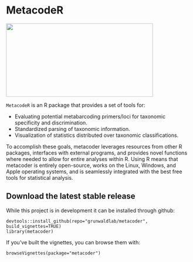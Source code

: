 # MetacodeR

<img src="https://cdn.rawgit.com/grunwaldlab/metacoder/master/readme_plot.svg" style="width:400px;height:200px">

`MetacodeR` is an R package that provides a set of tools for:

- Evaluating potential metabarcoding primers/loci for taxonomic specificity and discrimination.
- Standardized parsing of taxonomic information.
- Visualization of statistics distributed over taxonomic classifications.

To accomplish these goals, metacoder leverages resources from other R packages, interfaces with external programs, and provides novel functions where needed to allow for entire analyses within R. Using R means that metacoder is entirely open-source, works on the Linux, Windows, and Apple operating systems, and is seamlessly integrated with the best free tools for statistical analysis.

## Download the latest stable release

While this project is in development it can be installed through github:

    devtools::install_github(repo="grunwaldlab/metacoder", build_vignettes=TRUE)
    library(metacoder)

If you've built the vignettes, you can browse them with:

    browseVignettes(package="metacoder")
    
    
